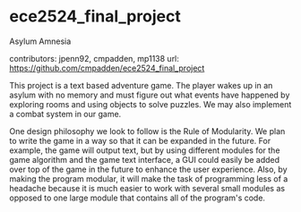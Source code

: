 ece2524_final_project
=====================

Asylum Amnesia

contributors: jpenn92, cmpadden, mp1138
url: https://github.com/cmpadden/ece2524_final_project

This project is a text based adventure game.  The player wakes up in an asylum with no memory and must figure out
what events have happened by exploring rooms and using objects to solve puzzles.  We may also implement a combat
system in our game.

One design philosophy we look to follow is the Rule of Modularity.  We plan to write the game in a way so that it
can be expanded in the future.  For example, the game will output text, but by using different modules for the
game algorithm and the game text interface, a GUI could easily be added over top of the game in the future to 
enhance the user experience.  Also, by making the program modular, it will make the task of programming less of a
headache because it is much easier to work with several small modules as opposed to one large module that contains
all of the program's code.
